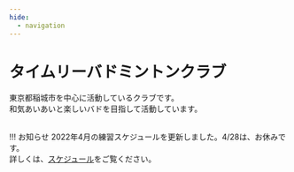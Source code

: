 ```yaml
---
hide:
  - navigation
---
```

# タイムリーバドミントンクラブ
東京都稲城市を中心に活動しているクラブです。  
和気あいあいと楽しいバドを目指して活動しています。  
</br>

!!! お知らせ
    2022年4月の練習スケジュールを更新しました。4/28は、お休みです。   
    詳しくは、[スケジュール](./schedule.md)をご覧ください。